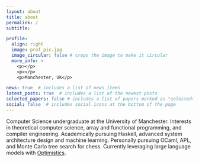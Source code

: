 ```yaml
---
layout: about
title: about
permalink: /
subtitle: 

profile:
  align: right
  image: prof_pic.jpg
  image_circular: false # crops the image to make it circular
  more_info: >
    <p></p>
    <p></p>
    <p>Manchester, UK</p>

news: true  # includes a list of news items
latest_posts: true  # includes a list of the newest posts
selected_papers: false # includes a list of papers marked as "selected={true}"
social: false  # includes social icons at the bottom of the page
---
```


Computer Science undergraduate at the University of Manchester. Interests in theoretical computer science, array and functional programming, and compiler engineering. Academically pursuing Haskell, advanced system architecture design and machine learning. Personally pursuing OCaml, APL, and Monte Carlo tree search for chess. Currently leveraging large language models with 
[Optimistics](https://www.optimistics.co.uk/).
